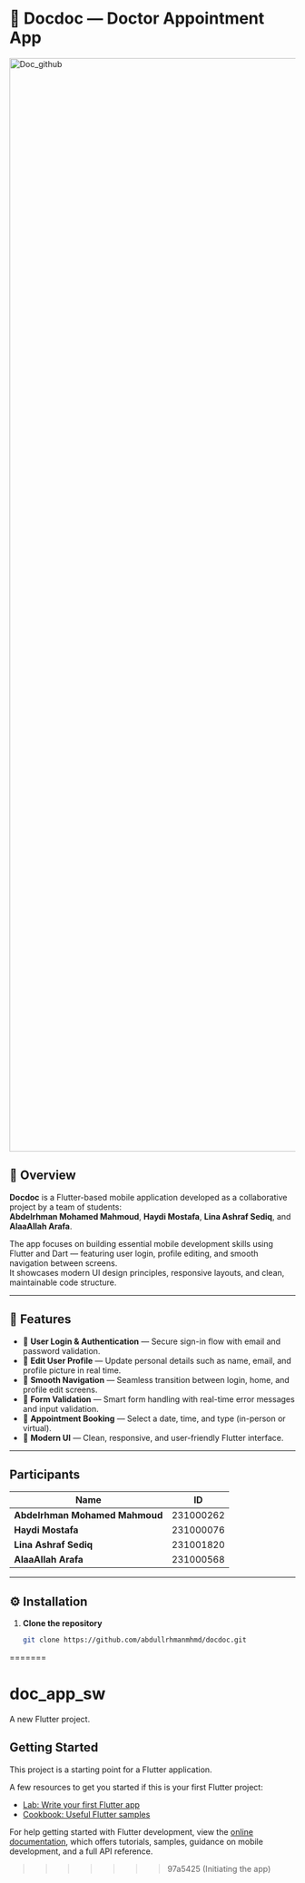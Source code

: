 # 🏥 Docdoc — Doctor Appointment App


<img width="3200" height="1928" alt="Doc_github" src="https://github.com/user-attachments/assets/055b54e3-1659-4c68-9ea5-727ae1debf11" />


## 📖 Overview

**Docdoc** is a Flutter-based mobile application developed as a collaborative project by a team of students:  
**Abdelrhman Mohamed Mahmoud**, **Haydi Mostafa**, **Lina Ashraf Sediq**, and **AlaaAllah Arafa**.  

The app focuses on building essential mobile development skills using Flutter and Dart — featuring user login, profile editing, and smooth navigation between screens.  
It showcases modern UI design principles, responsive layouts, and clean, maintainable code structure.


---

## 🚀 Features

- 🔐 **User Login & Authentication** — Secure sign-in flow with email and password validation.  
- 👤 **Edit User Profile** — Update personal details such as name, email, and profile picture in real time.  
- 🧭 **Smooth Navigation** — Seamless transition between login, home, and profile edit screens.  
- 💾 **Form Validation** — Smart form handling with real-time error messages and input validation.   
- 📅 **Appointment Booking** — Select a date, time, and type (in-person or virtual).  
- 🎨 **Modern UI** — Clean, responsive, and user-friendly Flutter interface.  

---

## Participants

| Name | ID |
|-----------|--------|
| **Abdelrhman Mohamed Mahmoud** | 231000262 |
| **Haydi Mostafa** | 231000076|
| **Lina Ashraf Sediq** | 231001820 |
| **AlaaAllah Arafa** |231000568 |


---

## ⚙️ Installation

1. **Clone the repository**
   ```bash
   git clone https://github.com/abdullrhmanmhmd/docdoc.git
=======
# doc_app_sw

A new Flutter project.

## Getting Started

This project is a starting point for a Flutter application.

A few resources to get you started if this is your first Flutter project:

- [Lab: Write your first Flutter app](https://docs.flutter.dev/get-started/codelab)
- [Cookbook: Useful Flutter samples](https://docs.flutter.dev/cookbook)

For help getting started with Flutter development, view the
[online documentation](https://docs.flutter.dev/), which offers tutorials,
samples, guidance on mobile development, and a full API reference.
>>>>>>> 97a5425 (Initiating the app)
